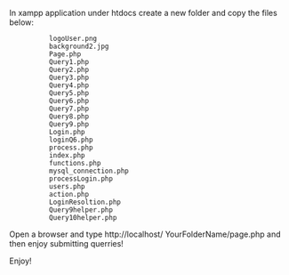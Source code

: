 In xampp application under htdocs create a new folder and copy the files below:

              logoUser.png
              background2.jpg
              Page.php
              Query1.php
              Query2.php
              Query3.php
              Query4.php    
              Query5.php
              Query6.php
              Query7.php
              Query8.php
              Query9.php
              Login.php
              loginQ6.php
              process.php
              index.php
              functions.php
              mysql_connection.php
              processLogin.php
              users.php
              action.php
              LoginResoltion.php
              Query9helper.php
              Query10helper.php

Open a browser and type  http://localhost/ YourFolderName/page.php and then enjoy submitting querries!

Enjoy!
